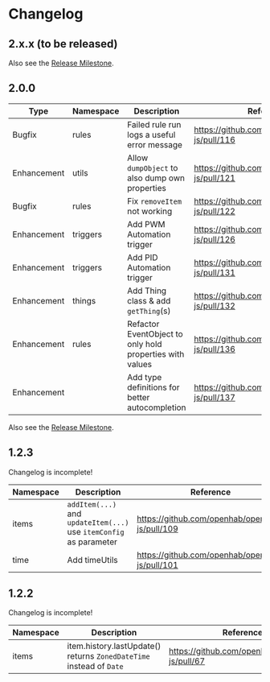 # Changelog

## 2.x.x (to be released)

Also see the [Release Milestone](https://github.com/openhab/openhab-js/milestone/2).

## 2.0.0

| Type        | Namespace | Description                                              | Reference                                      | Breaking |
|-------------|-----------|----------------------------------------------------------|------------------------------------------------|----------|
| Bugfix      | rules     | Failed rule run logs a useful error message              | https://github.com/openhab/openhab-js/pull/116 | No       |
| Enhancement | utils     | Allow `dumpObject` to also dump own properties           | https://github.com/openhab/openhab-js/pull/121 | No       |
| Bugfix      | rules     | Fix `removeItem` not working                             | https://github.com/openhab/openhab-js/pull/122 | No       |
| Enhancement | triggers  | Add PWM Automation trigger                               | https://github.com/openhab/openhab-js/pull/126 | No       |
| Enhancement | triggers  | Add PID Automation trigger                               | https://github.com/openhab/openhab-js/pull/131 | No       |
| Enhancement | things    | Add Thing class & add `getThing`(s)                      | https://github.com/openhab/openhab-js/pull/132 | No       |
| Enhancement | rules     | Refactor EventObject to only hold properties with values | https://github.com/openhab/openhab-js/pull/136 | **Yes**  |
| Enhancement |           | Add type definitions for better autocompletion           | https://github.com/openhab/openhab-js/pull/137 | No       |

Also see the [Release Milestone](https://github.com/openhab/openhab-js/milestone/1).

## 1.2.3

Changelog is incomplete!

| Namespace | Description                                                        | Reference                                      | Breaking |
|-----------|--------------------------------------------------------------------|------------------------------------------------|----------|
| items     | `addItem(...)` and `updateItem(...)` use `itemConfig` as parameter | https://github.com/openhab/openhab-js/pull/109 | **Yes**  |
| time      | Add timeUtils                                                      | https://github.com/openhab/openhab-js/pull/101 | No       |


## 1.2.2

Changelog is incomplete!

| Namespace | Description                                                         | Reference                                     | Breaking |
|-----------|---------------------------------------------------------------------|-----------------------------------------------|----------|
| items     | item.history.lastUpdate() returns `ZonedDateTime` instead of `Date` | https://github.com/openhab/openhab-js/pull/67 | **Yes**  |
